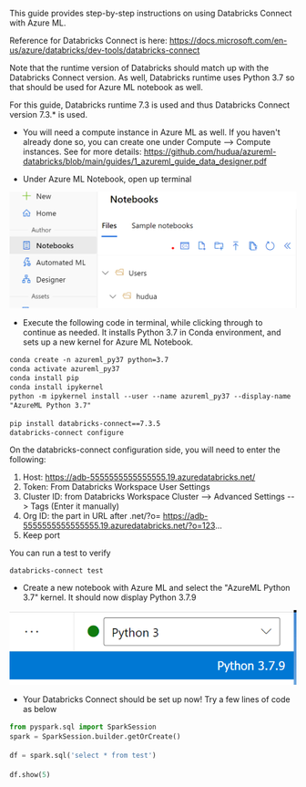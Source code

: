 This guide provides step-by-step instructions on using Databricks Connect with Azure ML. 

Reference for Databricks Connect is here: https://docs.microsoft.com/en-us/azure/databricks/dev-tools/databricks-connect

Note that the runtime version of Databricks should match up with the Databricks Connect version. As well, Databricks runtime uses Python 3.7 so that should be used for Azure ML notebook as well.

For this guide, Databricks runtime 7.3 is used and thus Databricks Connect version 7.3.* is used.

* You will need a compute instance in Azure ML as well. If you haven't already done so, you can create one under Compute --> Compute instances. See for more details: https://github.com/hudua/azureml-databricks/blob/main/guides/1_azureml_guide_data_designer.pdf

* Under Azure ML Notebook, open up terminal

![alt text](/guides/images/adbc1.PNG)

* Execute the following code in terminal, while clicking through to continue as needed. It installs Python 3.7 in Conda environment, and sets up a new kernel for Azure ML Notebook.

```console
conda create -n azureml_py37 python=3.7
conda activate azureml_py37
conda install pip
conda install ipykernel
python -m ipykernel install --user --name azureml_py37 --display-name "AzureML Python 3.7"

pip install databricks-connect==7.3.5
databricks-connect configure
```

On the databricks-connect configuration side, you will need to enter the following:

1) Host: https://adb-5555555555555555.19.azuredatabricks.net/
2) Token: From Databricks Workspace User Settings
3) Cluster ID: from Databricks Workspace Cluster --> Advanced Settings --> Tags (Enter it manually)
4) Org ID: the part in URL after .net/?o= https://adb-5555555555555555.19.azuredatabricks.net/?o=123...
5) Keep port

You can run a test to verify

```console
databricks-connect test
```

* Create a new notebook with Azure ML and select the "AzureML Python 3.7" kernel. It should now display Python 3.7.9

![alt text](/guides/images/adbc2.PNG)

* Your Databricks Connect should be set up now! Try a few lines of code as below

```python
from pyspark.sql import SparkSession
spark = SparkSession.builder.getOrCreate()

df = spark.sql('select * from test')

df.show(5)
```
